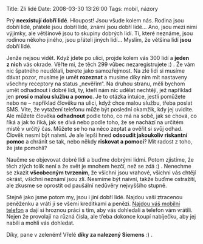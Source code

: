 Title: Zlí lidé
Date: 2008-03-30 13:26:00
Tags: mobil, názory

Prý **neexistují dobří lidé**. Hloupost! Jsou všude kolem nás. Rodina jsou dobří lidé, přátelé jsou dobří lidé, známí jsou dobří lidé… Ano, jsou mezi nimi výjimky, ale většinově jsou to skupiny dobrých lidí. Ti, které neznáme, jsou rodinou někoho jiného, jsou přáteli jiných lidí… Myslím, že většina lidí **jsou** dobří lidé.

Jenže nejsou vidět. Když jdete po ulici, projde kolem vás 300 lidí a **jeden z nich** vás okrade. Věřte mi, že těch 299 vůbec nezaregistrujete :) . Že vám nic špatného neudělali, berete jako samozřejmost. Na zlé lidi si musíme dávat pozor, musíme je umět **rozeznat** a musíme díky nim mít nastaveny všechny receptory na status „nevěřím“. Na druhou stranu, měli bychom umět odhadnout i dobré lidi, ty, kteří nám nic udělat nechtějí, jež například jen **prosí o malou službu a pomoc**. Je to otázka intuice, jestli pomůžete nebo ne – například člověku na ulici, když chce malou službu, třeba poslat SMS. Víte, že vytažení telefonu může být poslední okamžik, kdy jej uvidíte. Ale můžete člověka **odhadnout** podle toho, co má na sobě, jak se chová, co říká a jak to říká, jak se dívá nebo podle toho, že se nachází na určitém místě v určitý čas. Můžete se ho na něco zeptat a ověřit si svůj odhad. Člověk nesmí být naivní. Je ale lepší hned **odsoudit jakoukoliv riskantní pomoc** a chránit se tak, nebo někdy **riskovat a pomoci**? Mít radost z toho, že jste pomohli?

Naučme se objevovat dobré lidi a buďme dobrými lidmi. Potom zjistíme, že těch zlých tolik není a že svět je mnohem hezčí, než se zdá :) . Nenechme se zkazit **všeobecným tvrzením**, že všichni jsou vrahové, všichni vás chtějí okrást, všichni neznámí jsou zlí. Nesmíme být naivní, takže buďme ostražití, ale zkusme se oprostit od paušální nedůvěry nejvyššího stupně.

Stejně jako jsme potom my, jsou i jiní dobří lidé. Najdou vaši ztracenou peněženku a vrátí ji se všemi kreditkami a penězi. [Najdou váš mobilní telefon]({filename}2008-03-16_finska-cernoska.md) a dají si hroznou práci s tím, aby vás dohledali a telefon vám vrátili. Nejen že provolají na různá čísla, ale třeba dokonce koupí nabíječku, aby jej nabili a mohli vás dohledat.

Díky, pane v zeleném! Vřelé **díky za nalezený Siemens** :) .
